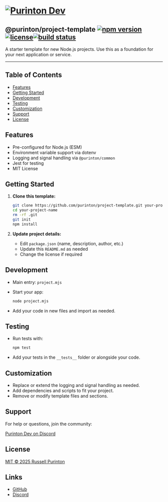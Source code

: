 # [![Purinton Dev](https://purinton.us/logos/brand.png)](https://discord.gg/QSBxQnX7PF)

## @purinton/project-template [![npm version](https://img.shields.io/npm/v/@purinton/project-template.svg)](https://www.npmjs.com/package/@purinton/project-template)[![license](https://img.shields.io/github/license/purinton/project-template.svg)](LICENSE)[![build status](https://github.com/purinton/project-template/actions/workflows/nodejs.yml/badge.svg)](https://github.com/purinton/project-template/actions)

A starter template for new Node.js projects. Use this as a foundation for your next application or service.

---

## Table of Contents

- [Features](#features)
- [Getting Started](#getting-started)
- [Development](#development)
- [Testing](#testing)
- [Customization](#customization)
- [Support](#support)
- [License](#license)

## Features

- Pre-configured for Node.js (ESM)
- Environment variable support via dotenv
- Logging and signal handling via `@purinton/common`
- Jest for testing
- MIT License

## Getting Started

1. **Clone this template:**

   ```bash
   git clone https://github.com/purinton/project-template.git your-project-name
   cd your-project-name
   rm -rf .git
   git init
   npm install
   ```

2. **Update project details:**
   - Edit `package.json` (name, description, author, etc.)
   - Update this `README.md` as needed
   - Change the license if required

## Development

- Main entry: `project.mjs`
- Start your app:

  ```bash
  node project.mjs
  ```

- Add your code in new files and import as needed.

## Testing

- Run tests with:

  ```bash
  npm test
  ```

- Add your tests in the `__tests__` folder or alongside your code.

## Customization

- Replace or extend the logging and signal handling as needed.
- Add dependencies and scripts to fit your project.
- Remove or modify template files and sections.

## Support

For help or questions, join the community:

[Purinton Dev on Discord](https://discord.gg/QSBxQnX7PF)

## License

[MIT © 2025 Russell Purinton](LICENSE)

## Links

- [GitHub](https://github.com/purinton/project-template)
- [Discord](https://discord.gg/QSBxQnX7PF)
